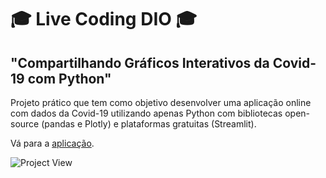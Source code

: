 # 🎓 Live Coding DIO 🎓
## "Compartilhando Gráficos Interativos da Covid-19 com Python"

Projeto prático que tem como objetivo desenvolver uma aplicação online com dados da Covid-19 utilizando apenas Python com bibliotecas open-source (pandas e Plotly) e plataformas gratuitas (Streamlit).

Vá para a [aplicação](https://default-404-live-coding-dados-covid-streamlit-app-pri2x7.streamlitapp.com/).

![Project View](https://i.imgur.com/SezkqjM.png "Project View")

